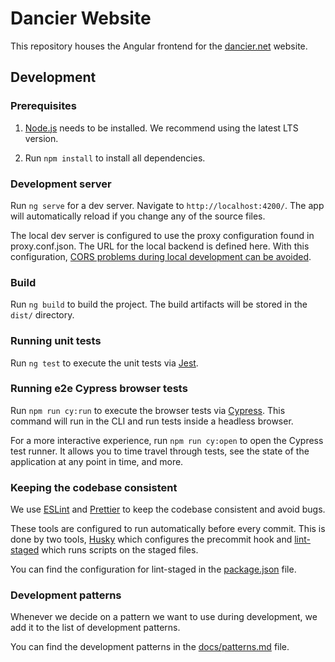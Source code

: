 # Dancier Website

This repository houses the Angular frontend for the [dancier.net](https://dancier.net/) website.

## Development

### Prerequisites

1. [Node.js](https://nodejs.org/) needs to be installed.
   We recommend using the latest LTS version.

2. Run `npm install` to install all dependencies.

### Development server

Run `ng serve` for a dev server. Navigate to `http://localhost:4200/`. The app will automatically reload if you change any of the source files.

The local dev server is configured to use the proxy configuration found in proxy.conf.json.
The URL for the local backend is defined here.
With this configuration, [CORS problems during local development can be avoided](https://levelup.gitconnected.com/fixing-cors-errors-with-angular-cli-proxy-e5e0ef143f85).

### Build

Run `ng build` to build the project. The build artifacts will be stored in the `dist/` directory.

### Running unit tests

Run `ng test` to execute the unit tests via [Jest](https://jestjs.io/).

### Running e2e Cypress browser tests

Run `npm run cy:run` to execute the browser tests via [Cypress](https://www.cypress.io/).
This command will run in the CLI and run tests inside a headless browser.

For a more interactive experience, run `npm run cy:open` to open the Cypress test runner.
It allows you to time travel through tests, see the state of the application at any point in time, and more.

### Keeping the codebase consistent

We use [ESLint](https://eslint.org/) and [Prettier](https://prettier.io/) to keep the codebase consistent and avoid bugs.

These tools are configured to run automatically before every commit. This is done by two tools, [Husky](https://typicode.github.io/husky/) which configures the precommit hook and [lint-staged](https://github.com/okonet/lint-staged#readme) which runs scripts on the staged files.

You can find the configuration for lint-staged in the [package.json](package.json) file.

### Development patterns

Whenever we decide on a pattern we want to use during development,
we add it to the list of development patterns.

You can find the development patterns in the [docs/patterns.md](docs/patterns.md) file.
